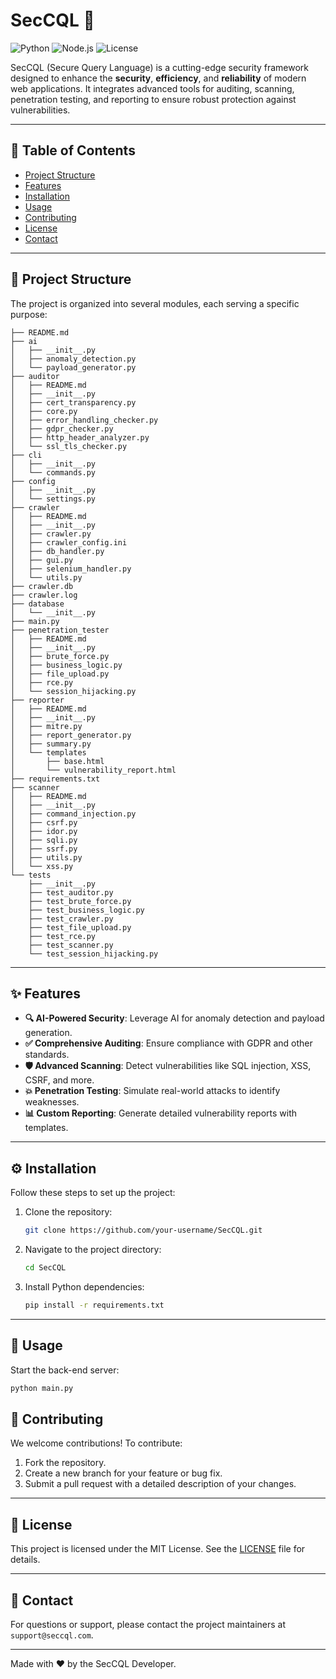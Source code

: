 # SecCQL 🚀  
![Python](https://img.shields.io/badge/Python-3.9%2B-blue) ![Node.js](https://img.shields.io/badge/Node.js-16%2B-green) ![License](https://img.shields.io/badge/License-MIT-yellow)

SecCQL (Secure Query Language) is a cutting-edge security framework designed to enhance the **security**, **efficiency**, and **reliability** of modern web applications. It integrates advanced tools for auditing, scanning, penetration testing, and reporting to ensure robust protection against vulnerabilities.

---

## 📖 Table of Contents
- [Project Structure](#project-structure)
- [Features](#features)
- [Installation](#installation)
- [Usage](#usage)
- [Contributing](#contributing)
- [License](#license)
- [Contact](#contact)

---

## 📂 Project Structure

The project is organized into several modules, each serving a specific purpose:

```
├── README.md
├── ai
│   ├── __init__.py
│   ├── anomaly_detection.py
│   └── payload_generator.py
├── auditor
│   ├── README.md
│   ├── __init__.py
│   ├── cert_transparency.py
│   ├── core.py
│   ├── error_handling_checker.py
│   ├── gdpr_checker.py
│   ├── http_header_analyzer.py
│   └── ssl_tls_checker.py
├── cli
│   ├── __init__.py
│   └── commands.py
├── config
│   ├── __init__.py
│   └── settings.py
├── crawler
│   ├── README.md
│   ├── __init__.py
│   ├── crawler.py
│   ├── crawler_config.ini
│   ├── db_handler.py
│   ├── gui.py
│   ├── selenium_handler.py
│   └── utils.py
├── crawler.db
├── crawler.log
├── database
│   └── __init__.py
├── main.py
├── penetration_tester
│   ├── README.md
│   ├── __init__.py
│   ├── brute_force.py
│   ├── business_logic.py
│   ├── file_upload.py
│   ├── rce.py
│   └── session_hijacking.py
├── reporter
│   ├── README.md
│   ├── __init__.py
│   ├── mitre.py
│   ├── report_generator.py
│   ├── summary.py
│   └── templates
│       ├── base.html
│       └── vulnerability_report.html
├── requirements.txt
├── scanner
│   ├── README.md
│   ├── __init__.py
│   ├── command_injection.py
│   ├── csrf.py
│   ├── idor.py
│   ├── sqli.py
│   ├── ssrf.py
│   ├── utils.py
│   └── xss.py
└── tests
    ├── __init__.py
    ├── test_auditor.py
    ├── test_brute_force.py
    ├── test_business_logic.py
    ├── test_crawler.py
    ├── test_file_upload.py
    ├── test_rce.py
    ├── test_scanner.py
    └── test_session_hijacking.py
```

---

## ✨ Features

- **🔍 AI-Powered Security**: Leverage AI for anomaly detection and payload generation.
- **✅ Comprehensive Auditing**: Ensure compliance with GDPR and other standards.
- **🛡️ Advanced Scanning**: Detect vulnerabilities like SQL injection, XSS, CSRF, and more.
- **💥 Penetration Testing**: Simulate real-world attacks to identify weaknesses.
- **📊 Custom Reporting**: Generate detailed vulnerability reports with templates.

---

## ⚙️ Installation

Follow these steps to set up the project:

1. Clone the repository:
   ```bash
   git clone https://github.com/your-username/SecCQL.git
   ```
2. Navigate to the project directory:
   ```bash
   cd SecCQL
   ```
3. Install Python dependencies:
   ```bash
   pip install -r requirements.txt
   ```

---

## 🚀 Usage

Start the back-end server:
   ```bash
   python main.py
   ```

## 🤝 Contributing

We welcome contributions! To contribute:
1. Fork the repository.
2. Create a new branch for your feature or bug fix.
3. Submit a pull request with a detailed description of your changes.

---

## 📜 License

This project is licensed under the MIT License. See the [LICENSE](./LICENSE) file for details.

---

## 📧 Contact

For questions or support, please contact the project maintainers at `support@seccql.com`.

--- 

Made with ❤️ by the SecCQL Developer.
